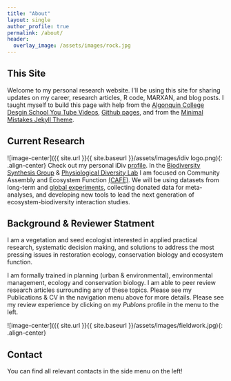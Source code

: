 ```yaml
---
title: "About"
layout: single
author_profile: true
permalink: /about/
header:
  overlay_image: /assets/images/rock.jpg
---
```


## This Site
Welcome to my personal research website. I'll be using this site for sharing updates on my career, research articles, R code, MARXAN, and blog posts. I taught myself to build this page with help from the [Algonquin College Desgin School You Tube Videos](https://www.youtube.com/user/acinteractivedesign/videos), [Github pages](https://guides.github.com/features/pages/), and from the [Minimal Mistakes Jekyll Theme](https://mmistakes.github.io/minimal-mistakes/). 

## Current Research
![image-center]({{ site.url }}{{ site.baseurl }}/assets/images/idiv logo.png){: .align-center}
Check out my personal iDiv [profile](https://www.idiv.de/groups_and_people/employees/details/eshow/ladouceur_emma.html). In the [Biodiversity Synthesis Group](https://www.idiv.de/groups_and_people/core_groups/synthesis/research_areas.html) & [Physiological Diversity Lab](https://www.ufz.de/index.php?de=34230) I am focused on Community Assembly and Ecosystem Function [(CAFE)](https://onlinelibrary.wiley.com/doi/full/10.1111/ele.12895). We will be using datasets from long-term and [global experiments](http://www.nutnet.umn.edu/), collecting donated data for meta-analyses, and developing new tools to lead the next generation of ecosystem-biodiversity interaction studies.


## Background & Reviewer Statment
I am a vegetation and seed ecologist interested in applied practical research, systematic decision making, and solutions to address the most pressing issues in restoration ecology, conservation biology and ecosystem function.

I am formally trained in planning (urban & environmental), environmental management, ecology and conservation biology. I am able to peer review research articles surrounding any of these topics. Please see my Publications & CV in the navigation menu above for more details. Please see my review experience by clicking on my *Publons* profile in the menu to the left.

![image-center]({{ site.url }}{{ site.baseurl }}/assets/images/fieldwork.jpg){: .align-center}

## Contact 
You can find all relevant contacts in the side menu on the left!



